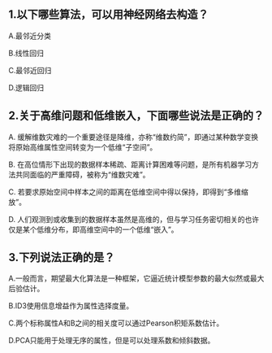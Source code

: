 ## 1.以下哪些算法，可以用神经网络去构造？
A.最邻近分类

B.线性回归

C.最邻近回归

D.逻辑回归

## 2.关于高维问题和低维嵌入，下面哪些说法是正确的？
A. 缓解维数灾难的一个重要途径是降维，亦称“维数约简”，即通过某种数学变换将原始高维属性空间转变为一个低维“子空间”。

B. 在高位情形下出现的数据样本稀疏、距离计算困难等问题，是所有机器学习方法共同面临的严重障碍，被称为“维数灾难”。

C. 若要求原始空间中样本之间的距离在低维空间中得以保持，即得到“多维缩放”。

D. 人们观测到或收集到的数据样本虽然是高维的，但与学习任务密切相关的也许仅是某个低维分布，即高维空间中的一个低维“嵌入”。

## 3.下列说法正确的是？
A.一般而言，期望最大化算法是一种框架，它逼近统计模型参数的最大似然或最大后验估计。

B.ID3使用信息增益作为属性选择度量。

C.两个标称属性A和B之间的相关度可以通过Pearson积矩系数估计。

D.PCA只能用于处理无序的属性，但是可以处理系数和倾斜数据。